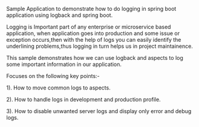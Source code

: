Sample Application to demonstrate how to do logging in spring boot application using logback and spring boot.

Logging is Important part of any enterprise or microservice based application, when application goes into production and some issue or exception occurs,then with the help of logs you can easily identify the underlining problems,thus logging in turn helps us in project maintainence.

This sample demonstrates how we can use logback and aspects to log some important information in our application.

Focuses on the following key points:-

1). How to move common logs to aspects.

2). How to handle logs in development and production profile.

3). How to disable unwanted server logs and display only error and debug logs.






